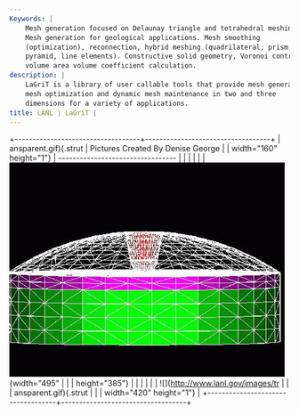 ```yaml
---
Keywords: |
    Mesh generation focused on Delaunay triangle and tetrahedral meshing.
    Mesh generation for geological applications. Mesh smoothing
    (optimization), reconnection, hybrid meshing (quadrilateral, prism,
    pyramid, line elements). Constructive solid geometry, Voronoi control
    volume area volume coefficient calculation.
description: |
    LaGriT is a library of user callable tools that provide mesh generation,
    mesh optimization and dynamic mesh maintenance in two and three
    dimensions for a variety of applications.
title: LANL | LaGriT |
---
```


<div id="content-org">

+-----------------------------------+-----------------------------------+
| ansparent.gif){.strut             | Pictures Created By Denise George |
| width="160" height="1"}           | --------------------------------- |
|                                   |                                   |
|                                   | ![](images/nist.jpg){width="495"  |
|                                   | height="385"}                     |
|                                   |                                   |
|                                   | ![](http://www.lanl.gov/images/tr |
|                                   | ansparent.gif){.strut             |
|                                   | width="420" height="1"}           |
+-----------------------------------+-----------------------------------+

</div>
